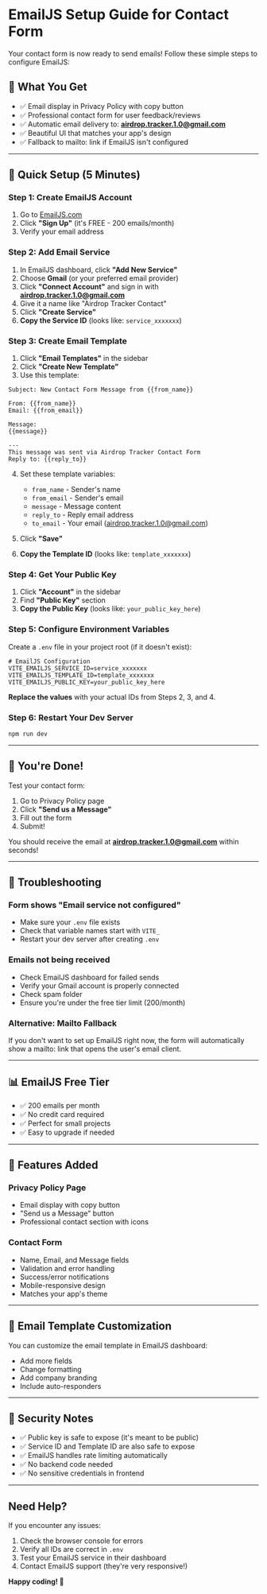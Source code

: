 # EmailJS Setup Guide for Contact Form

Your contact form is now ready to send emails! Follow these simple steps to configure EmailJS:

## 📧 What You Get

- ✅ Email display in Privacy Policy with copy button
- ✅ Professional contact form for user feedback/reviews
- ✅ Automatic email delivery to: **airdrop.tracker.1.0@gmail.com**
- ✅ Beautiful UI that matches your app's design
- ✅ Fallback to mailto: link if EmailJS isn't configured

---

## 🚀 Quick Setup (5 Minutes)

### Step 1: Create EmailJS Account

1. Go to [EmailJS.com](https://www.emailjs.com/)
2. Click **"Sign Up"** (it's FREE - 200 emails/month)
3. Verify your email address

### Step 2: Add Email Service

1. In EmailJS dashboard, click **"Add New Service"**
2. Choose **Gmail** (or your preferred email provider)
3. Click **"Connect Account"** and sign in with **airdrop.tracker.1.0@gmail.com**
4. Give it a name like "Airdrop Tracker Contact"
5. Click **"Create Service"**
6. **Copy the Service ID** (looks like: `service_xxxxxxx`)

### Step 3: Create Email Template

1. Click **"Email Templates"** in the sidebar
2. Click **"Create New Template"**
3. Use this template:

```
Subject: New Contact Form Message from {{from_name}}

From: {{from_name}}
Email: {{from_email}}

Message:
{{message}}

---
This message was sent via Airdrop Tracker Contact Form
Reply to: {{reply_to}}
```

4. Set these template variables:
   - `from_name` - Sender's name
   - `from_email` - Sender's email
   - `message` - Message content
   - `reply_to` - Reply email address
   - `to_email` - Your email (airdrop.tracker.1.0@gmail.com)

5. Click **"Save"**
6. **Copy the Template ID** (looks like: `template_xxxxxxx`)

### Step 4: Get Your Public Key

1. Click **"Account"** in the sidebar
2. Find **"Public Key"** section
3. **Copy the Public Key** (looks like: `your_public_key_here`)

### Step 5: Configure Environment Variables

Create a `.env` file in your project root (if it doesn't exist):

```env
# EmailJS Configuration
VITE_EMAILJS_SERVICE_ID=service_xxxxxxx
VITE_EMAILJS_TEMPLATE_ID=template_xxxxxxx
VITE_EMAILJS_PUBLIC_KEY=your_public_key_here
```

**Replace the values** with your actual IDs from Steps 2, 3, and 4.

### Step 6: Restart Your Dev Server

```bash
npm run dev
```

---

## 🎉 You're Done!

Test your contact form:
1. Go to Privacy Policy page
2. Click **"Send us a Message"**
3. Fill out the form
4. Submit!

You should receive the email at **airdrop.tracker.1.0@gmail.com** within seconds!

---

## 🔧 Troubleshooting

### Form shows "Email service not configured"
- Make sure your `.env` file exists
- Check that variable names start with `VITE_`
- Restart your dev server after creating `.env`

### Emails not being received
- Check EmailJS dashboard for failed sends
- Verify your Gmail account is properly connected
- Check spam folder
- Ensure you're under the free tier limit (200/month)

### Alternative: Mailto Fallback
If you don't want to set up EmailJS right now, the form will automatically show a mailto: link that opens the user's email client.

---

## 📊 EmailJS Free Tier

- ✅ 200 emails per month
- ✅ No credit card required
- ✅ Perfect for small projects
- ✅ Easy to upgrade if needed

---

## 🎨 Features Added

### Privacy Policy Page
- Email display with copy button
- "Send us a Message" button
- Professional contact section with icons

### Contact Form
- Name, Email, and Message fields
- Validation and error handling
- Success/error notifications
- Mobile-responsive design
- Matches your app's theme

---

## 📧 Email Template Customization

You can customize the email template in EmailJS dashboard:
- Add more fields
- Change formatting
- Add company branding
- Include auto-responders

---

## 🔐 Security Notes

- ✅ Public key is safe to expose (it's meant to be public)
- ✅ Service ID and Template ID are also safe to expose
- ✅ EmailJS handles rate limiting automatically
- ✅ No backend code needed
- ✅ No sensitive credentials in frontend

---

## Need Help?

If you encounter any issues:
1. Check the browser console for errors
2. Verify all IDs are correct in `.env`
3. Test your EmailJS service in their dashboard
4. Contact EmailJS support (they're very responsive!)

**Happy coding! 🚀**

